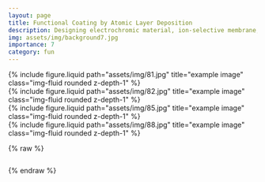 ```yaml
---
layout: page
title: Functional Coating by Atomic Layer Deposition
description: Designing electrochromic material, ion-selective membrane, protective coating using Atomic Layer Deposition.
img: assets/img/background7.jpg
importance: 7
category: fun
---
```



<div class="row justify-content-sm-center">
    <div class="col-sm mt-3 mt-md-0">
        {% include figure.liquid path="assets/img/81.jpg" title="example image" class="img-fluid rounded z-depth-1" %}
    </div>
</div>


<div class="row justify-content-sm-center">
    <div class="col-sm mt-3 mt-md-0">
        {% include figure.liquid path="assets/img/82.jpg" title="example image" class="img-fluid rounded z-depth-1" %}
    </div>
</div>


<div class="row justify-content-sm-center">
    <div class="col-sm mt-3 mt-md-0">
        {% include figure.liquid path="assets/img/85.jpg" title="example image" class="img-fluid rounded z-depth-1" %}
    </div>
</div>


<div class="row justify-content-sm-center">
    <div class="col-sm mt-3 mt-md-0">
        {% include figure.liquid path="assets/img/88.jpg" title="example image" class="img-fluid rounded z-depth-1" %}
    </div>
</div>

{% raw %}

```html

```

{% endraw %}

